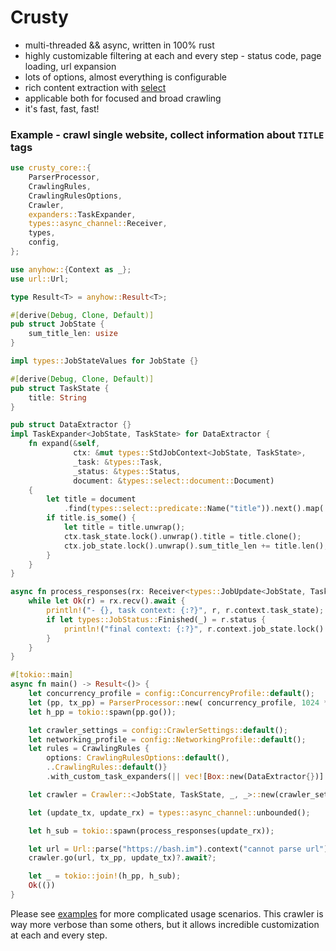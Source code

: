 # Crusty
 - multi-threaded && async, written in 100% rust
 - highly customizable filtering at each and every step - status code, page loading, url expansion
 - lots of options, almost everything is configurable  
 - rich content extraction with [select](https://github.com/utkarshkukreti/select.rs)
 - applicable both for focused and broad crawling
 - it's fast, fast, fast!

### Example - crawl single website, collect information about `TITLE` tags 

```rust
use crusty_core::{
    ParserProcessor,
    CrawlingRules,
    CrawlingRulesOptions,
    Crawler,
    expanders::TaskExpander,
    types::async_channel::Receiver,
    types,
    config,
};

use anyhow::{Context as _};
use url::Url;

type Result<T> = anyhow::Result<T>;

#[derive(Debug, Clone, Default)]
pub struct JobState {
    sum_title_len: usize
}

impl types::JobStateValues for JobState {}

#[derive(Debug, Clone, Default)]
pub struct TaskState {
    title: String
}

pub struct DataExtractor {}
impl TaskExpander<JobState, TaskState> for DataExtractor {
    fn expand(&self,
              ctx: &mut types::StdJobContext<JobState, TaskState>,
              _task: &types::Task,
              _status: &types::Status,
              document: &types::select::document::Document)
    {
        let title = document
            .find(types::select::predicate::Name("title")).next().map(|v|v.text());
        if title.is_some() {
            let title = title.unwrap();
            ctx.task_state.lock().unwrap().title = title.clone();
            ctx.job_state.lock().unwrap().sum_title_len += title.len();
        }
    }
}

async fn process_responses(rx: Receiver<types::JobUpdate<JobState, TaskState>>) {
    while let Ok(r) = rx.recv().await {
        println!("- {}, task context: {:?}", r, r.context.task_state);
        if let types::JobStatus::Finished(_) = r.status {
            println!("final context: {:?}", r.context.job_state.lock().unwrap());
        }
    }
}

#[tokio::main]
async fn main() -> Result<()> {
    let concurrency_profile = config::ConcurrencyProfile::default();
    let (pp, tx_pp) = ParserProcessor::new( concurrency_profile, 1024 * 1024 * 32);
    let h_pp = tokio::spawn(pp.go());

    let crawler_settings = config::CrawlerSettings::default();
    let networking_profile = config::NetworkingProfile::default();
    let rules = CrawlingRules {
        options: CrawlingRulesOptions::default(),
        ..CrawlingRules::default()}
        .with_custom_task_expanders(|| vec![Box::new(DataExtractor{})] );

    let crawler = Crawler::<JobState, TaskState, _, _>::new(crawler_settings, networking_profile, rules);

    let (update_tx, update_rx) = types::async_channel::unbounded();

    let h_sub = tokio::spawn(process_responses(update_rx));

    let url = Url::parse("https://bash.im").context("cannot parse url")?;
    crawler.go(url, tx_pp, update_tx)?.await?;

    let _ = tokio::join!(h_pp, h_sub);
    Ok(())
}
```

Please see [examples](examples) for more complicated usage scenarios. 
This crawler is way more verbose than some others, but it allows incredible customization at each and every step.